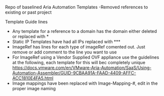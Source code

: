 Repo of baselined Aria Automation Templates 
  -Removed references to existing or past project

Template Guide lines
 - Any template for a reference to a domain has the domain either deleted or replaced with * 
 - Static IP Templates have had all IPs replaced with ***
 - ImageRef has lines for each type of imageRef comented out. Just remove or add comment to the line you want to use
 - For ImageRef using a Vendor Supplied OVF appliance use the guidelines at the following, each template for this will bec completely unique https://docs.vmware.com/en/VMware-Aria-Automation/SaaS/Using-Automation-Assembler/GUID-9CBAA91A-FAAD-4409-AFFC-ACC1810E4FA5.html
 - Image mappings have been replaced with Image-Mapping-#, edit in the proper image naming
